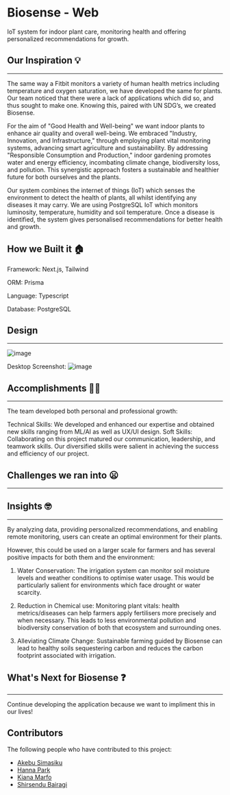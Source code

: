 # Biosense - Web
IoT system for indoor plant care, monitoring health and offering personalized recommendations for growth.

## Our Inspiration 💡  
---
The same way a Fitbit monitors a variety of human health metrics including temperature and oxygen saturation, we have developed the same for plants. Our team noticed that there were a lack of applications which did so, and thus sought to make one. Knowing this, paired with UN SDG’s, we created Biosense. 

For the aim of  "Good Health and Well-being" we want indoor plants to enhance air quality and overall well-being. We embraced "Industry, Innovation, and Infrastructure," through employing plant vital monitoring systems, advancing smart agriculture and sustainability. By addressing "Responsible Consumption and Production," indoor gardening promotes water and energy efficiency, incombating climate change, biodiversity loss, and pollution. This synergistic approach fosters a sustainable and healthier future for both ourselves and the plants.

Our system combines the internet of things (IoT) which senses the environment to detect the health of plants, all whilst identifying any diseases it may carry. We are using PostgreSQL IoT which monitors luminosity, temperature, humidity and soil temperature. Once a disease is identified, the system gives personalised recommendations for better health and growth.

## How we Built it 🏠

Framework: Next.js, Tailwind

ORM: Prisma

Language: Typescript

Database: PostgreSQL

## Design
---
![image](https://github.com/shba007/biosense-web/assets/125701923/96b02a7e-df46-4f3b-b276-47f97dbb80e3)

Desktop Screenshot:
![image](https://github.com/shba007/biosense-web/assets/125701923/b22232a3-b826-46ee-b452-804a737e7f5c)

## Accomplishments 💪🏻
---
The team developed both personal and professional growth:

Technical Skills: We developed and enhanced our expertise and obtained new skills ranging from ML/AI as well as UX/UI design.
Soft Skills: Collaborating on this project matured our communication, leadership, and teamwork skills. Our diversified skills were salient in achieving the success and efficiency of our project.

## Challenges we ran into 😦
---


## Insights 🤓
---
By analyzing data, providing personalized recommendations, and enabling remote monitoring, users can create an optimal environment for their plants. 

However, this could be used on a larger scale for farmers and has several positive impacts for both them and the environment:

1. Water Conservation: The irrigation system can monitor soil moisture levels and weather conditions to optimise water usage. This would be particularly salient for environments which face drought or water scarcity.
   
2. Reduction in Chemical use: Monitoring plant vitals: health metrics/diseases can help farmers apply fertilisers more precisely and when necessary. This leads to less environmental pollution and biodiversity conservation of both that ecosystem and surrounding ones.

3. Alleviating Climate Change: Sustainable farming guided by Biosense can lead to healthy soils sequestering carbon and reduces the carbon footprint associated with irrigation.

## What's Next for Biosense ❓
---
Continue developing the application because we want to impliment this in our lives!

## Contributors
The following people who have contributed to this project:

- [Akebu Simasiku](https://github.com/akebu6)
- [Hanna Park](https://github.com/PaigeTurtle)
- [Kiana Marfo](https://github.com/kianamarfo)
- [Shirsendu Bairagi](https://github.com/shba007)
